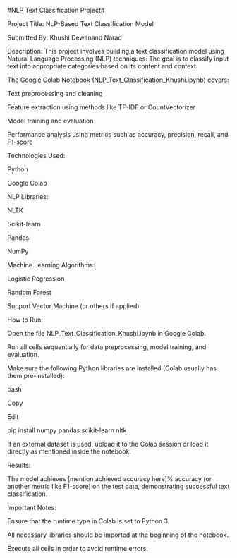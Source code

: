 #NLP Text Classification Project#

Project Title:
NLP-Based Text Classification Model

Submitted By:
Khushi Dewanand Narad

Description:
This project involves building a text classification model using Natural Language Processing (NLP) techniques. The goal is to classify input text into appropriate categories based on its content and context.

The Google Colab Notebook (NLP_Text_Classification_Khushi.ipynb) covers:

Text preprocessing and cleaning

Feature extraction using methods like TF-IDF or CountVectorizer

Model training and evaluation

Performance analysis using metrics such as accuracy, precision, recall, and F1-score

Technologies Used:

Python

Google Colab

NLP Libraries:

NLTK

Scikit-learn

Pandas

NumPy

Machine Learning Algorithms:

Logistic Regression

Random Forest

Support Vector Machine (or others if applied)

How to Run:

Open the file NLP_Text_Classification_Khushi.ipynb in Google Colab.

Run all cells sequentially for data preprocessing, model training, and evaluation.

Make sure the following Python libraries are installed (Colab usually has them pre-installed):

bash

Copy

Edit

pip install numpy pandas scikit-learn nltk

If an external dataset is used, upload it to the Colab session or load it directly as mentioned inside the notebook.

Results:

The model achieves [mention achieved accuracy here]% accuracy (or another metric like F1-score) on the test data, demonstrating successful text classification.

Important Notes:

Ensure that the runtime type in Colab is set to Python 3.

All necessary libraries should be imported at the beginning of the notebook.

Execute all cells in order to avoid runtime errors.
